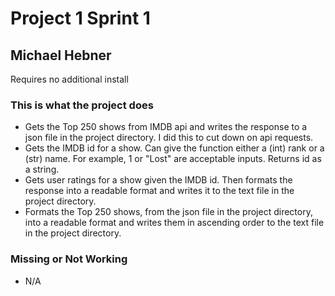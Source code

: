 <h1>Project 1 Sprint 1</h1>
<h2>Michael Hebner</h2>
<body>
    <p>Requires no additional install</p>
    <h3>This is what the project does</h3>
    <ul>
        <li>Gets the Top 250 shows from IMDB api and writes the response to a json file in the project directory.
            I did this to cut down on api requests.</li>
        <li>Gets the IMDB id for a show. Can give the function either a (int) rank or a (str) name.
            For example, 1 or "Lost" are acceptable inputs. Returns id as a string.</li>
        <li>Gets user ratings for a show given the IMDB id. Then formats the response into a readable format
            and writes it to the text file in the project directory.</li>
        <li>Formats the Top 250 shows, from the json file in the project directory, into a readable format 
            and writes them in ascending order to the text file in the project directory.</li>
    </ul>
    <h3>Missing or Not Working</h3>
    <ul>
        <li>N/A</li>
    </ul>
</body>
